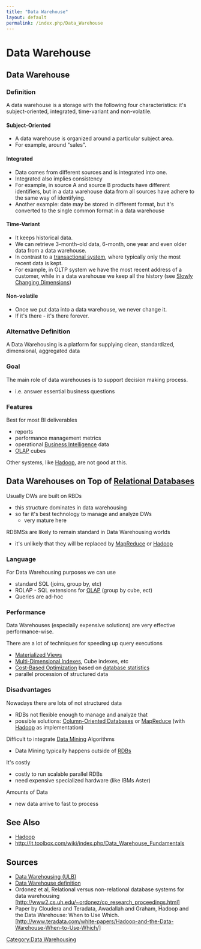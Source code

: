 ```yaml
---
title: "Data Warehouse"
layout: default
permalink: /index.php/Data_Warehouse
---
```


# Data Warehouse

## Data Warehouse
### Definition
A data warehouse is a storage with the following four characteristics: it's subject-oriented, integrated, time-variant and non-volatile.

#### Subject-Oriented
- A data warehouse is organized around a particular subject area.
- For example, around "sales". 

#### Integrated
- Data comes from different sources and is integrated into one.
- Integrated also implies consistency
- For example, in source A and source B products have different identifiers, but in a data warehouse data from all sources have adhere to the same way of identifying.
- Another example: date may be stored in different format, but it's converted to the single common format in a data warehouse

#### Time-Variant
- It keeps historical data.
- We can retrieve 3-month-old data, 6-month, one year and even older data from a data warehouse. 
- In contrast to a [transactional system](OLTP), where typically only the most recent data is kept.
- For example, in OLTP system we have the most recent address of a customer, while in a data warehouse we keep all the history (see [Slowly Changing Dimensions](Slowly_Changing_Dimensions))

#### Non-volatile
- Once we put data into a data warehouse, we never change it. 
- If it's there - it's there forever.

### Alternative Definition
A Data Warehousing is a platform for supplying clean, standardized, dimensional, aggregated data


### Goal
The main role of data warehouses is to support decision making process.
- i.e. answer essential business questions


### Features
Best for most BI deliverables
- reports
- performance management metrics
- operational [Business Intelligence](Business_Intelligence) data
- [OLAP](OLAP) cubes

Other systems, like [Hadoop](Hadoop), are not good at this.


## Data Warehouses on Top of [Relational Databases](Relational_Databases)
Usually DWs are built on RBDs
- this structure dominates in data warehousing
- so far it's best technology to manage and analyze DWs
  - very mature here

RDBMSs are likely to remain standard in Data Warehousing worlds
- it's unlikely that they will be replaced by [MapReduce](MapReduce) or [Hadoop](Hadoop) 


### Language
For Data Warehousing purposes we can use 
- standard SQL (joins, group by, etc)
- ROLAP - SQL extensions for [OLAP](OLAP) (group by cube, ect)
- Queries are ad-hoc


### Performance
Data Warehouses (especially expensive solutions) are very effective performance-wise.

There are a lot of techniques for speeding up query executions
- [Materialized Views](View_Materialization)
- [Multi-Dimensional Indexes](Multi-Dimensional_Indexes), Cube indexes, etc
- [Cost-Based Optimization](Physical_Query_Plan_Optimization) based on [database statistics](Database_System_Catalog)
- parallel procession of structured data


### Disadvantages
Nowadays there are lots of not structured data 
- RDBs not flexible enough to manage and analyze that
- possible solutions: [Column-Oriented Databases](Column-Oriented_Databases) or [MapReduce](MapReduce) (with [Hadoop](Hadoop) as implementation)

Difficult to integrate [Data Mining](Data_Mining) Algorithms
- Data Mining typically happens outside of [RDBs](Relational_Databases)

It's costly 
- costly to run scalable parallel RDBs
- need expensive specialized hardware (like IBMs Aster)

Amounts of Data
- new data arrive to fast to process


## See Also
- [Hadoop](Hadoop)
- http://it.toolbox.com/wiki/index.php/Data_Warehouse_Fundamentals

## Sources
- [Data Warehousing (ULB)](Data_Warehousing_(ULB))
- [Data Warehouse definition](http://www.1keydata.com/datawarehousing/data-warehouse-definition.html)
- Ordonez et al, Relational versus non-relational database systems for data warehousing [http://www2.cs.uh.edu/~ordonez/co_research_proceedings.html]
- Paper by Cloudera and Teradata, Awadallah and Graham, Hadoop and the Data Warehouse: When to Use Which. [http://www.teradata.com/white-papers/Hadoop-and-the-Data-Warehouse-When-to-Use-Which/]


[Category:Data Warehousing](Category_Data_Warehousing)